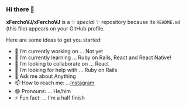 ### Hi there 👋

**xFerchoVJ/xFerchoVJ** is a ✨ _special_ ✨ repository because its `README.md` (this file) appears on your GitHub profile.

Here are some ideas to get you started:

- 🔭 I’m currently working on ... Not yet
- 🌱 I’m currently learning ... Ruby on Rails, React and React Native!
- 👯 I’m looking to collaborate on ... React
- 🤔 I’m looking for help with ... Ruby on Rails
- 💬 Ask me about Anything
- 📫 How to reach me: ...[Instagram](https://www.instagram.com/xferchovj/)
- 😄 Pronouns: ... He/him
- ⚡ Fun fact: ... I'm a half finish
